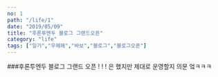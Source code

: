 ```yaml
---
no: 1
path: "/life/1"
date: "2019/05/09"
title: "후론투엔두 블로그 그랜드오픈"
category: "life"
tags: ["일기","우헤헤","바보","블로그","블로그오픈"]
---
```

###후론투엔두 블로그 그랜드 오픈 ! ! !
은 했지만 제대로 운영할지 의문 엌ㅋㅋㅋ